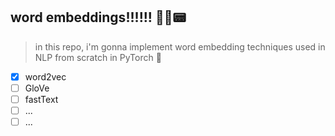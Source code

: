 ## word embeddings!!!!!! 💬📄📟

> in this repo, i'm gonna implement word embedding techniques used in NLP from scratch in PyTorch 🐍

- [x] word2vec
- [ ] GloVe
- [ ] fastText
- [ ] ...
- [ ] ...
